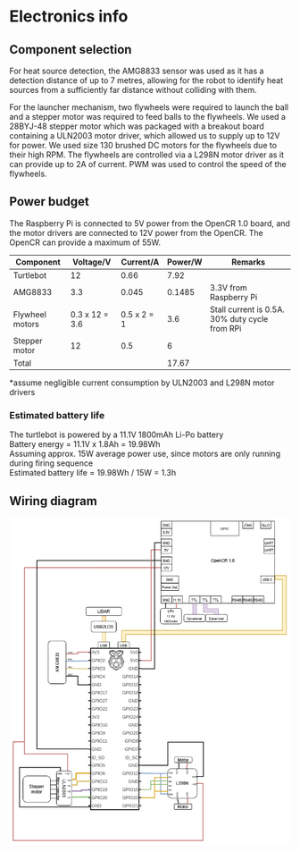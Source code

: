 # Electronics info
## Component selection
For heat source detection, the AMG8833 sensor was used as it has a detection distance of up to 7 metres, allowing for the robot to identify heat sources from a sufficiently far distance without colliding with them. 

For the launcher mechanism, two flywheels were required to launch the ball and a stepper motor was required to feed balls to the flywheels. We used a 28BYJ-48 stepper motor which was packaged with a breakout board containing a ULN2003 motor driver, which allowed us to supply up to 12V for power. We used size 130 brushed DC motors for the flywheels due to their high RPM. The flywheels are controlled via a L298N motor driver as it can provide up to 2A of current. PWM was used to control the speed of the flywheels.


## Power budget
The Raspberry Pi is connected to 5V power from the OpenCR 1.0 board, and the motor drivers are connected to 12V power from the OpenCR. The OpenCR can provide a maximum of 55W. 


| **Component**       | **Voltage/V**     | **Current/A**   | **Power/W** | **Remarks**                     |
|-----------------|----------------|-------------|---------|------------------------------------------------|
| Turtlebot       | 12             | 0.66        | 7.92    |                                                |
| AMG8833         | 3.3            | 0.045       | 0.1485  | 3.3V from Raspberry Pi                         |
| Flywheel motors | 0.3 x 12 = 3.6 | 0.5 x 2 = 1 | 3.6     | Stall current is 0.5A. 30% duty cycle from RPi |
| Stepper motor   | 12             | 0.5         | 6       |                                                |
|  Total          |                |             | 17.67   |                                                |

*assume negligible current consumption by ULN2003 and L298N motor drivers

### Estimated battery life
The turtlebot is powered by a 11.1V 1800mAh Li-Po battery\
Battery energy = 11.1V x 1.8Ah = 19.98Wh\
Assuming approx. 15W average power use, since motors are only running during firing sequence\
Estimated battery life = 19.98Wh / 15W = 1.3h


## Wiring diagram
![wiring diagram](wiring_diagram.png)

